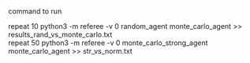 command to run

repeat 10 python3 -m referee -v 0 random_agent monte_carlo_agent >> results_rand_vs_monte_carlo.txt     
repeat 50 python3 -m referee -v 0 monte_carlo_strong_agent monte_carlo_agent >> str_vs_norm.txt